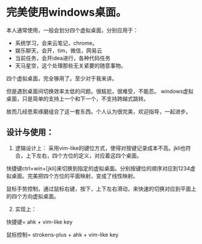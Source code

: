 # 完美使用windows桌面。


本人通常使用，一般会划分四个虚拟桌面，分别应用于：
- 系统学习，会来云笔记，chrome。
- 娱乐聊天，会开，tim，微信，网易云
- 当前任务，会开idea进行，各种代码任务
- 天马星空，这个处理那些无关紧要的随意事物。

四个虚拟桌面，完全够用了。至少对于我来讲。

但是遇到桌面间切换效率太低的问题。很尴尬，很难受，不能忍。
windows虚拟桌面，只是简单的支持上一个和下一个，不支持跨越式跳转。

故而几经思索琢磨组合了这一套东西。个人认为很完美，欢迎指导，一起进步。

## 设计与使用：
1. 逻辑设计上：
采用vim-like的键位方式，使得对按键记录成本不高。jkli也符合，上下左右，四个方位的定义，对应着这四个桌面。

快捷键ctrl+win+[jkli]来切换到指定的虚拟桌面。分别按键位的顺序对应到1234虚拟桌面。完美把四个方位的平面映射，变成了线性映射。

鼠标手势控制，通过鼠标右键，按下，上下左右滑动，来快速的切换对应到平面上的四个方向虚拟桌面。

2. 实现上：

快捷键= ahk + vim-like key

鼠标控制= strokens-plus + ahk + vim-like key
